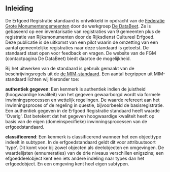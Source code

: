 ## Inleiding

De Erfgoed Registratie standaard is ontwikkeld in opdracht van de [Federatie Grote Monumentengemeenten](https://monumentengemeenten.nl/) door de werkgroep 
[De DataBeet](https://monumentengemeenten.nl/werkgroepen-2/werkgroep-data-beet/). Ze is gebaseerd op een inventarisatie van registraties van 9 gemeenten plus de registratie van Rijksmonumenten door de Rijksdienst Cultureel Erfgoed. Deze publicatie is de uitkomst van een pilot waarin de omzetting van een aantal gemeentelijke registraties naar deze standaard is getoetst. De standaard staat open voor feedback en vragen. De website van de FGM (contactpagina De DataBeet) biedt daartoe de mogelijkheid.

Bij het uitwerken van de standaard is gebruik gemaakt van de beschrijvingsregels uit de [de MIM-standaard](https://docs.geostandaarden.nl/mim/mim/). Een aantal begrippen uit MIM-standaard lichten wij hieronder toe:

**authentiek gegeven**: Een kenmerk is authentiek indien de juistheid (hoogwaardige kwaliteit) van het gegeven gewaarborgd wordt via formele inwinningsprocessen en wettelijk regelingen. De waarde refereert aan het inwinningsproces of de regeling in questie, bijvoorbeeld de basisregistratie. Een authentiek gegeven in de Erfgoed Registratie standaard heeft waarde 'Overig'. Dat betekent dat het gegeven hoogwaardige kwaliteit heeft op basis van de eigen (domeinspecifieke) inwinningsprocessen van de erfgoedstandaard.

**classificerend**: Een kenmerk is classificerend wanneer het een objecttype indeelt in subtypen. In de erfgoedstandaard geldt dit voor attribuutsoort 'type'. Dit komt voor bij zowel objecten als deelobjecten en omgevingen. De waardelijsten (ennumeraties) van de drie niveaus verschillen enigszins; een efgoeddeelobject kent een iets andere indeling naar types dan het erfgoedobject. En een omgeving kent heel eigen subtypen.
